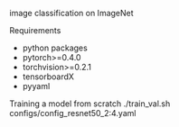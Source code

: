 image classification on ImageNet

Requirements

* python packages
* pytorch>=0.4.0
* torchvision>=0.2.1
* tensorboardX
* pyyaml


Training a model from scratch
./train_val.sh configs/config_resnet50_2:4.yaml
